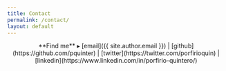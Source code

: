 ```yaml
---
title: Contact
permalink: /contact/
layout: default
---
```


<p align="center" markdown="1">
**Find me** ▸
[email]({{ site.author.email }}) |
[github](https://github.com/pquinter) |
[twitter](https://twitter.com/porfirioquin) |
[linkedin](https://www.linkedin.com/in/porfirio-quintero/) 
</p>
